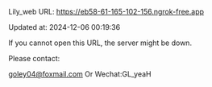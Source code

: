 Lily_web URL: https://eb58-61-165-102-156.ngrok-free.app

Updated at: 2024-12-06 00:19:36

If you cannot open this URL, the server might be down.

Please contact: 

goley04@foxmail.com Or Wechat:GL_yeaH
